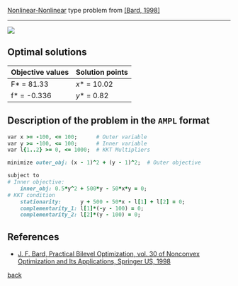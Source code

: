 [Nonlinear-Nonlinear](/test-problems/NLP-NLP-problems) type problem from [\[Bard, 1998\]][Bard, 1998]

---

![](https://github.com/basblsolver/test-problems/wiki/images/b_1998_04_eq.jpg)

## Optimal solutions

Objective values   | Solution points         |
------------------ | ----------------------- |
F* = 81.33         | _x_* = 10.02            |
f* = -0.336        | _y_* = 0.82             |

## Description of the problem in the `AMPL` format

```ruby
var x >= -100, <= 100;      # Outer variable
var y >= -100, <= 100;      # Inner variable
var l{1..2} >= 0, <= 1000;  # KKT Multipliers

minimize outer_obj: (x - 1)^2 + (y - 1)^2;  # Outer objective

subject to
# Inner objective:
    inner_obj: 0.5*y^2 + 500*y - 50*x*y = 0;
# KKT condition
    stationarity:      y + 500 - 50*x - l[1] + l[2] = 0;
    complementarity_1: l[1]*(-y - 100) = 0;
    complementarity_2: l[2]*(y - 100) = 0;
```

##  References

 - [J. F. Bard, Practical Bilevel Optimization, vol. 30 of Nonconvex Optimization and Its Applications, Springer US, 1998](https://doi.org/10.1007/978-1-4757-2836-1)

 [back](/test-problems/NLP-NLP-problems)

[Bard, 1998]: https://doi.org/10.1007/978-1-4757-2836-1